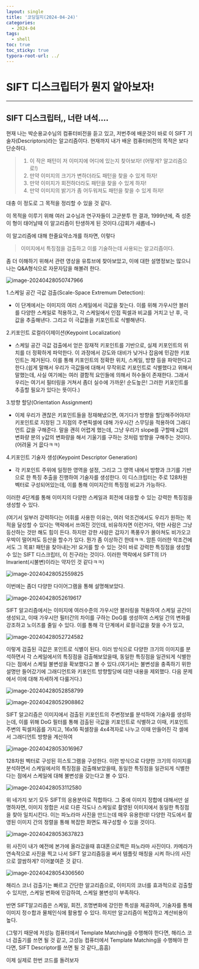 ```yaml
---
layout: single
title: '코딩일지(2024-04-24)'
categories:
  - 2024-04
tags:
  - shell
toc: true
toc_sticky: true
typora-root-url: ../
---
```




# SIFT 디스크립터가 뭔지 알아보자!

<hr>





## SIFT 디스크립터,, 너란 녀석....

현재 나는 박순용교수님의 컴퓨터비전을 듣고 있고, 저번주에 배운것이 바로 이 SIFT 기술자(Descriptors)라는 알고리즘이다. 현재까지 내가 배운 컴퓨터비전의 목적은 보다 단순하다. 

> 1. 이 작은 패턴이 저 이미지에 어디에 있는지 찾아보자! (어떻게? 알고리즘으로!)
> 2.  만약 이미지의 크기가 변하더라도 패턴을 찾을 수 있게 하자!
> 3. 만약 이미지가 회전하더라도 패턴을 찾을 수 있게 하자!
> 4. 만약 이미지의 밝기가 좀 어두워져도 패턴을 찾을 수 있게 하자!

대충 이 정도로 그 목적을 정리할 수 있을 것 같다.

이 목적을 이루기 위해 여러 교수님과 연구자들이 고군분투 한 결과, 1999년에, 즉 성준이 형이 태어날때 이 알고리즘이 탄생하게 된 것이다.(감회가 새롭네~)

이 알고리즘에 대해 한줄요약소개를 하자면, 이렇다

> 이미지에서 특징점을 검출하고 이를 기술하는데 사용되는 알고리즘이다.

좀 더 이해하기 위해서 관련 영상을 유튜브에 찾아보았고, 이에 대한 설명정보는 많으니 나는 Q&A형식으로 자문자답을 해볼려 한다.

![image-20240428050747966](/images/2024-04-24-codinglog(98)/image-20240428050747966.png)

1.스케일 공간 극값 검출(Scale-Space Extremum Detection):

- 이 단계에서는 이미지의 여러 스케일에서 극값을 찾는다. 이를 위해 가우시안 블러를 다양한 스케일로 적용하고, 각 스케일에서 인접 픽셀과 비교를 거치고 난 후, 극값을 추출해낸다. 그리고 이 극값들을 키포인트로 식별해낸다.

2.키포인트 로컬라이제이션(Keypoint Localization)

- 스케일 공간 극값 검출에서 얻은 잠재적 키포인트를 기반으로, 실제 키포인트의 위치를 더 정확하게 파악한다. 이 과정에서 강도와 대비가 낮거나 잡음에 민감한 키포인트는 제거된다. 이를 통해 키포인트의 정확한 위치, 스케일, 방향 등을 파악한다고 한다.(쉽게 말해서 우리가 극값들에 대해서 무작위로 키포인트로 식별했다고 위해서 말했는데, 사실 여기에는 여러 결함적 요인들에 의해서 허수들이 존재한다. 그래서 우리는 여기서 필터링을 거쳐서 좀더 실수에 가까운! 순도높은! 그러한 키포인트를 추출할 필요가 있다는 뜻이다.)

3.방향 할당(Orientation Assignment)

- 이제 우리가 괜찮은 키포인트들을 정재해냈으면, 여기다가 방향을 할당해주어야지! 키포인트로 지정된 그 지점의 주변픽셀에 대해 가우시간 스무딩을 적용하여 그래디언트 값을 구해준다. 말을 괜히 어렵게 했는데, 그냥 우리가 slope를 구할때 x값의 변화량 분의 y값의 변화량을 해서 기울기를 구하는 것처럼 방향을 구해주는 것이다.(어려울 거 읎다ㅋㅋ)

4.키포인트 기술자 생성(Keypoint Descriptor Generation)

- 각 키포인트 주위에 일정한 영역을 설정, 그리고 그 영역 내에서 방향과 크기를 기반으로 한 특징 추출을 진행하여 기술자를 생성한다. 이 디스크립터는 주로 128차원 벡터로 구성되어있는데, 이를 통해 이미지간의 특징점 비교가 가능하다.

이러한 4단계를 통해 이미지의 다양한 스케일과 회전에 대응할 수 있는 강력한 특징점을 생성할 수 있다.

(여기서 일부러 강력하다는 어휘를 사용한 이유는, 여러 악조건에서도 우리가 원하는 목적을 달성할 수 있다는 맥락에서 쓰여진 것인데, 비유하자면 이런거다, 약한 사람은 그냥 등산하는 것만 해도 힘이 든다. 하지만 강한 사람은 갑자기 폭풍우가 몰아쳐도 비가오고 우박이 떨어져도 등산을 할수가 있다. 뭔가 좀 이상하긴 한데ㅋㅋ. 암튼 이러한 악조건에서도 그 목표! 패턴을 찾아내는거! 요거를 할 수 있는 것이 바로 강력한 특징점을 생성할 수 있는 SIFT 디스크립터, 이 친구라는 것이다. 이러한 맥락에서 SIFT의 I가 Invarient(시불변)이라는 약자인 것 같다ㅋㅋ)

![image-20240428052559825](/images/2024-04-24-codinglog(98)/image-20240428052559825.png)

이번에는 좀더 다양한 다이어그램을 통해 설명해보았다.

![image-20240428052619617](/images/2024-04-24-codinglog(98)/image-20240428052619617.png)

SIFT 알고리즘에서는 이미지에 여러수준의 가우시안 블러링을 적용하여 스케일 공간이 생성되고, 이때 가우시안 필터간의 차이를 구하는 DoG를 생성하여 스케일 간의 변화를 강조하고 노이즈를 줄일 수 있다. 이를 통해 각 단계에서 로컬극값을 찾을 수가 있고,

![image-20240428052724582](/images/2024-04-24-codinglog(98)/image-20240428052724582.png)

이렇게 검출된 극값은 포인트로 식별이 된다. 이러 방식으로 다양한 크기의 이미지를 분석하면서 각 스케일에서의 특징점을 검출해보았을때, 동일한 특징점을 일관되게 식별한다는 점에서 스케일 불변성을 확보했다고 볼 수 있다.(여기서는 불변성을 충족하기 위한 설명만 들어갔기에 그래디언트와 키포인트 방향할당에 대한 내용을 제외했다. 다음 문제에서 이에 대해 자세하게 다룰거다.)

![image-20240428052858799](/images/2024-04-24-codinglog(98)/image-20240428052858799.png)

![image-20240428052908862](/images/2024-04-24-codinglog(98)/image-20240428052908862.png)

SIFT 알고리즘은 이미지에서 검출된 키포인트의 주변정보를 분석하여 기술자를 생성하는데, 이를 위해 DoG 필터를 통해 검출된 극값을 키포인트로 식별하고 이때, 키포인트 주변의 픽셀저옵를 가지고, 16x16 픽셀창을 4x4격자로 나누고 이때 만들어진 각 셀에서 그래디언트 방향을 계산하여

![image-20240428053016967](/images/2024-04-24-codinglog(98)/image-20240428053016967.png)

128차원 벡터로 구성된 히스토그램을 구성한다. 이런 방식으로 다양한 크기의 이미지를 분석하면서 스케일에서의 특징점을 검출해보았을때, 동일한 특징점을 일관되게 식별한다는 점에서 스케일에 대해 불변성을 갖는다고 볼 수 있다.

![image-20240428053112580](/images/2024-04-24-codinglog(98)/image-20240428053112580.png)

위 네가지 보기 모두 SIFT의 응용분야로 적합하다. 그 중에 이미지 정합에 대해서만 설명하자면, 이미지 정합은 서로 다른 각도나 스케일로 촬영된 이미지에서 동일한 특징점을 찾아 일치시킨다. 이는 파노라마 사진을 만드는데 매우 유용한데! 다양한 각도에서 촬영된 이미지 간의 정렬을 통해 복잡한 화면도 재구성할 수 있을 것이다.

![image-20240428053637823](/images/2024-04-24-codinglog(98)/image-20240428053637823.png)

위 사진이 내가 예전에 본가에 올라갔을때  휴대폰으로찍은 파노라마 사진이다. 카메라가 연속적으로 사진을 찍고 나서 SIFT 알고리즘등을 써서 템플릿 매칭을 시켜 하나의 사진으로 깔쌈하게? 이어붙여준 것 같다.

![image-20240428054306560](/images/2024-04-24-codinglog(98)/image-20240428054306560.png)

해리스 코너 검출기는 빠르고 간단한 알고리즘으로, 이미지의 코너를 효과적으로 검출할 수 있지만, 스케일 변화에 민감하여, 스케일 불변성이 부족하다.

반면 SIFT알고리즘은 스케일, 회전, 조명변화에 강인한 특성을 제공하여, 기술자를 통해 이미지 정ㅇ합과 물체인식에 활용할 수 있다. 하지만 알고리즘이 복잡하고 계산비용이 높다.

(그렇기 때문에 저성능 컴퓨터에서 Template Matching을 수행해야 한다면, 해리스 코너 검출기를 쓰면 될 것 같고, 고성능 컴퓨터에서 Template Matching을 수행해야 한다면, SIFT Descriptor를 쓰면 될 것 같다,,흠흠)



이제 실제로 한번 코드를 돌려보자

























